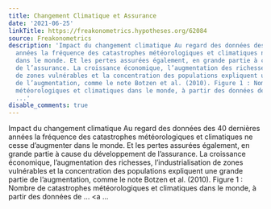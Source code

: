 ```yaml
---
title: Changement Climatique et Assurance
date: '2021-06-25'
linkTitle: https://freakonometrics.hypotheses.org/62084
source: Freakonometrics
description: 'Impact du changement climatique Au regard des données des 40 dernières
  années la fréquence des catastrophes météorologiques et climatiques ne cesse d’augmenter
  dans le monde. Et les pertes assurées également, en grande partie à cause du développement
  de l’assurance. La croissance économique, l’augmentation des richesses, l’industrialisation
  de zones vulnérables et la concentration des populations expliquent une grande partie
  de l’augmentation, comme le note Botzen et al. (2010). Figure 1 : Nombre de catastrophes
  météorologiques et climatiques dans le monde, à partir des données de &#8230; <a
  ...'
disable_comments: true
---
```

Impact du changement climatique Au regard des données des 40 dernières années la fréquence des catastrophes météorologiques et climatiques ne cesse d’augmenter dans le monde. Et les pertes assurées également, en grande partie à cause du développement de l’assurance. La croissance économique, l’augmentation des richesses, l’industrialisation de zones vulnérables et la concentration des populations expliquent une grande partie de l’augmentation, comme le note Botzen et al. (2010). Figure 1 : Nombre de catastrophes météorologiques et climatiques dans le monde, à partir des données de &#8230; <a ...